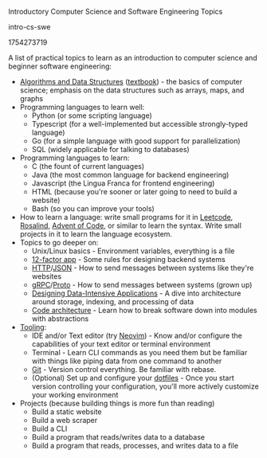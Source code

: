 Introductory Computer Science and Software Engineering Topics

intro-cs-swe

1754273719

A list of practical topics to learn as an introduction to computer science and beginner software engineering:

- [Algorithms and Data Structures](https://www.geeksforgeeks.org/dsa/introduction-to-data-structures/) ([textbook](https://en.wikipedia.org/wiki/Introduction_to_Algorithms)) - the basics of computer science; emphasis on the data structures such as arrays, maps, and graphs
- Programming languages to learn well:
   - Python (or some scripting language)
   - Typescript (for a well-implemented but accessible strongly-typed language)
   - Go (for a simple language with good support for parallelization)
   - SQL (widely applicable for talking to databases)
- Programming languages to learn:
   - C (the fount of current languages)
   - Java (the most common language for backend engineering)
   - Javascript (the Lingua Franca for frontend engineering)
   - HTML (because you're sooner or later going to need to build a website)
   - Bash (so you can improve your tools)
- How to learn a language: write small programs for it in [Leetcode](https://leetcode.com/), [Rosalind](https://rosalind.info/problems/list-view/?location=algorithmic-heights), [Advent of Code](https://adventofcode.com/), or similar to learn the syntax.  Write small projects in it to learn the language ecosystem.
- Topics to go deeper on:
   - Unix/Linux basics - Environment variables, everything is a file
   - [12-factor app](https://12factor.net/) - Some rules for designing backend systems
   - [HTTP](https://www.syncfusion.com/succinctly-free-ebooks/http)/[JSON](http://json.org/) - How to send messages between systems like they're websites
   - [gRPC](https://github.com/akshayjshah/grpc-demystified)/[Proto](https://protobuf.dev/) - How to send messages between systems (grown up)
   - [Designing Data-Intensive Applications](https://www.oreilly.com/library/view/designing-data-intensive-applications/9781491903063/) - A dive into architecture around storage, indexing, and processing of data
   - [Code architecture](https://aosabook.org/en/index.html) - Learn how to break software down into modules with abstractions
- [Tooling](https://missing.csail.mit.edu/):
   - IDE and/or Text editor (try [Neovim](https://neovim.io/doc/user/intro.html)) - Know and/or configure the capabilities of your text editor or terminal environment
   - Terminal - Learn CLI commands as you need them but be familiar with things like piping data from one command to another
   - [Git](https://learngitbranching.js.org/) - Version control everything.  Be familiar with rebase.
   - (Optional) Set up and configure your [dotfiles](https://dotfiles.github.io/) - Once you start version controlling your configuration, you'll more actively customize your working environment
- Projects (because building things is more fun than reading)
   - Build a static website
   - Build a web scraper
   - Build a CLI
   - Build a program that reads/writes data to a database
   - Build a program that reads, processes, and writes data to a file
